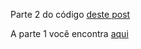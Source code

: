 
Parte 2 do código [deste post](https://sombriks.blogspot.com.br/2016/09/upload-de-arquivo-para-o-node-via.html)

A parte 1 você encontra [aqui](https://github.com/sombriks/blogpost-upload-express-knex)
